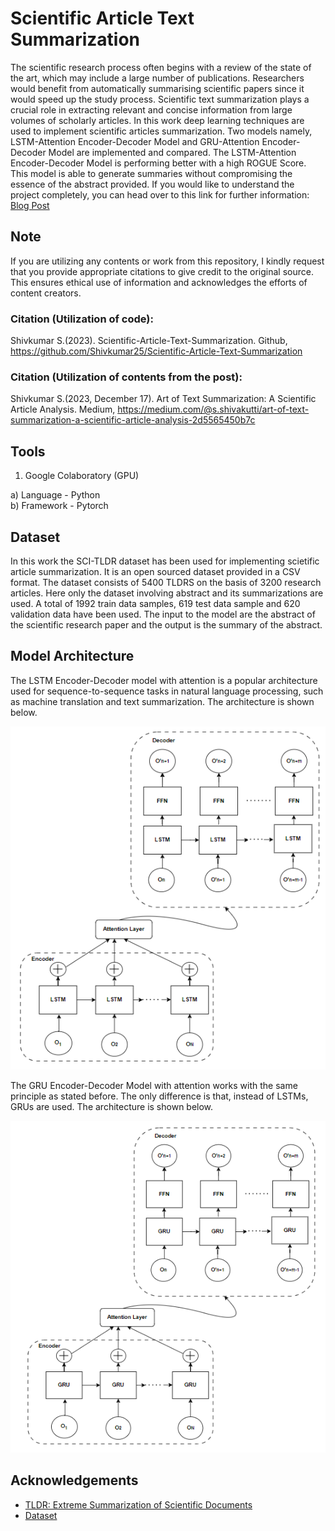
# Scientific Article Text Summarization

The scientific research process often begins with a
review of the state of the art, which may include a large number
of publications. Researchers would benefit from automatically
summarising scientific papers since it would speed up the study
process. Scientific text summarization plays a crucial role in
extracting relevant and concise information from large volumes
of scholarly articles. In this work deep learning techniques
are used to implement scientific articles summarization. Two
models namely, LSTM-Attention Encoder-Decoder Model and
GRU-Attention Encoder-Decoder Model are implemented and
compared. The LSTM-Attention Encoder-Decoder Model is performing better with a high ROGUE Score. This model is able
to generate summaries without compromising the essence of the
abstract provided. If you would like to understand the project completely, you can head over to this link for further information: [Blog Post](https://medium.com/@s.shivakutti/art-of-text-summarization-a-scientific-article-analysis-2d5565450b7c)

## Note
If you are utilizing any contents or work from this repository, I kindly request that you provide appropriate citations to give credit to the original source. This ensures ethical use of information and acknowledges the efforts of content creators.

### Citation (Utilization of code):
Shivkumar S.(2023). Scientific-Article-Text-Summarization. Github, https://github.com/Shivkumar25/Scientific-Article-Text-Summarization

### Citation (Utilization of contents from the post):
Shivkumar S.(2023, December 17). Art of Text Summarization: A Scientific Article Analysis. Medium, https://medium.com/@s.shivakutti/art-of-text-summarization-a-scientific-article-analysis-2d5565450b7c

## Tools
1) Google Colaboratory (GPU)
   
a) Language - Python   
b) Framework - Pytorch

## Dataset

In this work the SCI-TLDR dataset has been used for implementing scietific article summarization. It is an open sourced dataset provided in a CSV format. The dataset consists of 5400 TLDRS on the basis of 3200 research articles. Here only the dataset involving abstract and its summarizations are used. A total of 1992 train data samples, 619 test data sample and 620 validation data have been used. The input to the model are the abstract of the scientific research paper and the output is the summary of the abstract.

## Model Architecture

The LSTM Encoder-Decoder model with attention is a popular architecture used for sequence-to-sequence tasks in natural language
processing, such as machine translation and text summarization. The architecture is shown below.

![LSTM ENCODER-DECODER](LSTM_MODEL.PNG)

The GRU Encoder-Decoder Model with attention works with the same principle as stated before. The only difference is that, instead of
LSTMs, GRUs are used. The architecture is shown below.

![GRU ENCODER-DECODER](GRU_MODEL.PNG)

## Acknowledgements

 - [TLDR: Extreme Summarization of Scientific Documents](https://arxiv.org/abs/2004.15011)
 - [Dataset](https://github.com/allenai/scitldr)


